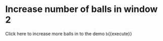 # Increase number of balls in window 2
Click here to increase more balls in to the demo `b`{{execute}}
